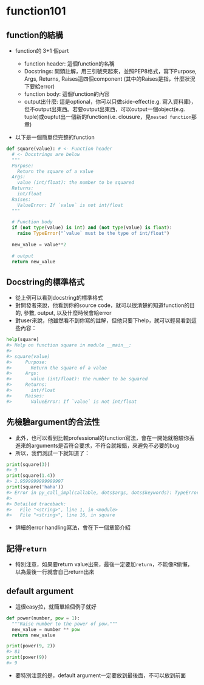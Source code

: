 # function101

## function的結構  

* function的 3+1 個part
  * function header: 這個function的名稱  
  * Docstrings: 開頭註解，用三引號夾起來，並照PEP8格式，寫下Purpose, Args, Returns, Raises這四個component (其中的Raises是指，什麼狀況下要給error)
  * function body: 這個function的內容  
  * output出什麼: 這是optional，你可以只做side-effect(e.g. 寫入資料庫)，但不output出東西。若要output出東西，可以output一個object(e.g. tuple)或ouptut出一個新的function(i.e. clousure，見`nested function`那章)  

* 以下是一個簡單但完整的function  


```python
def square(value): # <- Function header
  # <- Docstrings are below
  """
  Purpose: 
    Return the square of a value
  Args:
    value (int/float): the number to be squared
  Returns:
    int/float
  Raises:
    ValueError: If `value` is not int/float
  """
  
  # Function body
  if (not type(value) is int) and (not type(value) is float):
    raise TypeError("`value` must be the type of int/float")
  
  new_value = value**2 
  
  # output
  return new_value
```

## Docstring的標準格式  

* 從上例可以看到docstring的標準格式  
* 對開發者來說，他看到你的source code，就可以很清楚的知道function的目的, 參數, output, 以及什麼時候會給error  
* 對user來說，他雖然看不到你寫的註解，但他只要下help，就可以輕易看到這些內容：  


```python
help(square)
#> Help on function square in module __main__:
#> 
#> square(value)
#>     Purpose: 
#>       Return the square of a value
#>     Args:
#>       value (int/float): the number to be squared
#>     Returns:
#>       int/float
#>     Raises:
#>       ValueError: If `value` is not int/float
```

## 先檢驗argument的合法性    

* 此外，也可以看到比較professional的function寫法，會在一開始就檢驗你丟進來的arguments是否符合要求，不符合就報錯，來避免不必要的bug  
* 所以，我們測試一下就知道了：  


```python
print(square(3))
#> 9
print(square(1.4))
#> 1.9599999999999997
print(square('haha'))
#> Error in py_call_impl(callable, dots$args, dots$keywords): TypeError: `value` must be the type of int/float
#> 
#> Detailed traceback: 
#>   File "<string>", line 1, in <module>
#>   File "<string>", line 16, in square
```

* 詳細的error handling寫法，會在下一個章節介紹  

## 記得`return`  

* 特別注意，如果要return value出來，最後一定要加`return`，不能像R偷懶，以為最後一行就會自己return出來  

## default argument  

* 這很easy拉，就簡單給個例子就好


```python
def power(number, pow = 1):
  """Raise number to the power of pow."""
  new_value = number ** pow
  return new_value

print(power(9, 2))
#> 81
print(power(9))
#> 9
```

* 要特別注意的是，default argument一定要放到最後面，不可以放到前面

